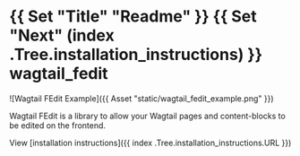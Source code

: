 {{ Set "Title" "Readme" }}
{{ Set "Next" (index .Tree.installation_instructions) }}
wagtail_fedit
=============

![Wagtail FEdit Example]({{ Asset "static/wagtail_fedit_example.png" }})

Wagtail FEdit is a library to allow your Wagtail pages and content-blocks to be edited on the frontend.

View [installation instructions]({{ index .Tree.installation_instructions.URL }})
